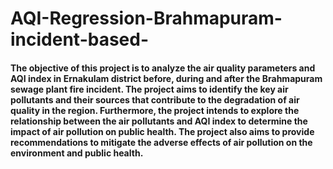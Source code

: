 # AQI-Regression-Brahmapuram-incident-based-

#### The objective of this project is to analyze the air quality parameters and AQI index in Ernakulam district before, during and after the Brahmapuram sewage plant fire incident. The project aims to identify the key air pollutants and their sources that contribute to the degradation of air quality in the region. Furthermore, the project intends to explore the relationship between the air pollutants and AQI index to determine the impact of air pollution on public health. The project also aims to provide recommendations to mitigate the adverse effects of air pollution on the environment and public health.
